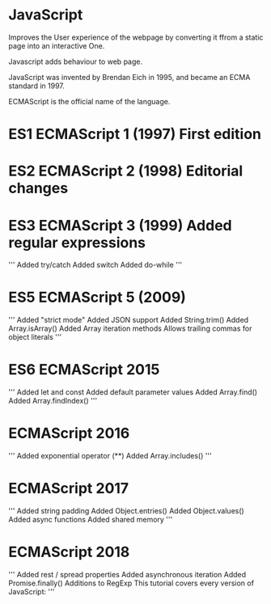 # JavaScript
 Improves the User experience of the webpage by converting it ffrom a static page into an interactive One.

 Javascript adds behaviour to web page.

 JavaScript was invented by Brendan Eich in 1995, and became an ECMA standard in 1997.

 ECMAScript is the official name of the language.


# ES1	ECMAScript 1 (1997)	First edition
# ES2	ECMAScript 2 (1998)	Editorial changes
# ES3	ECMAScript 3 (1999)	Added regular expressions
'''
Added try/catch
Added switch
Added do-while
'''
# ES5	ECMAScript 5 (2009)
'''
Added "strict mode"
Added JSON support
Added String.trim()
Added Array.isArray()
Added Array iteration methods
Allows trailing commas for object literals
'''
# ES6	ECMAScript 2015
'''
Added let and const
Added default parameter values
Added Array.find()
Added Array.findIndex()
'''
# ECMAScript 2016
'''
Added exponential operator (**)
Added Array.includes()
'''
# ECMAScript 2017
'''
Added string padding
Added Object.entries()
Added Object.values()
Added async functions
Added shared memory
'''
# ECMAScript 2018
'''
Added rest / spread properties
Added asynchronous iteration
Added Promise.finally()
Additions to RegExp
This tutorial covers every version of JavaScript:
 '''